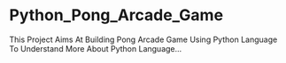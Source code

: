 # Python_Pong_Arcade_Game
This Project Aims At Building Pong Arcade Game Using Python Language To Understand More About Python Language...
